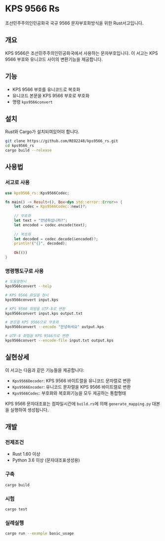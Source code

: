# KPS 9566 Rs

조선민주주의인민공화국 국규 9566 문자부호화방식을 위한 Rust서고입니다.

## 개요

KPS 9566은 조선민주주의인민공화국에서 사용하는 문자부호입니다. 이 서고는 KPS 9566 부호와 유니코드 사이의 변환기능을 제공합니다.

## 기능

- KPS 9566 부호를 유니코드로 복호화
- 유니코드 본문을 KPS 9566 부호로 부호화  
- 명령 `kps9566convert`

## 설치

Rust와 Cargo가 설치되여있어야 합니다.

```bash
git clone https://github.com/REO2248/kps9566_rs.git
cd kps9566_rs
cargo build --release
```

## 사용법

### 서고로 사용

```rust
use kps9566_rs::Kps9566Codec;

fn main() -> Result<(), Box<dyn std::error::Error>> {
    let codec = Kps9566Codec::new()?;
    
    // 부호화
    let text = "안녕하십니까?";
    let encoded = codec.encode(text);
    
    // 복호화
    let decoded = codec.decode(&encoded)?;
    println!("{}", decoded);
    
    Ok(())
}
```

### 명령행도구로 사용

```bash
# 도움말현시
kps9566convert --help

# KPS 9566 화일을 현시
kps9566convert input.kps

# KPS 9566 화일을 UTF-8로 변환
kps9566convert input.kps output.txt

# 본문을 KPS 9566으로 부호화
kps9566convert --encode "안녕하세요" output.kps

# UTF-8 화일을 KPS 9566으로 변환
kps9566convert --encode-file input.txt output.kps
```

## 실현상세

이 서고는 다음과 같은 기능들을 제공합니다:

- `Kps9566Decoder`: KPS 9566 바이트렬을 유니코드 문자렬로 변환
- `Kps9566Encoder`: 유니코드 문자렬을 KPS 9566 바이트렬로 변환  
- `Kps9566Codec`: 부호화와 복호화기능을 모두 제공하는 통합형태

KPS 9566 문자대조표는 컴파일시간에 `build.rs`에 의해 `generate_mapping.py` 대본을 실행하여 생성됩니다.

## 개발

### 전제조건

- Rust 1.60 이상
- Python 3.6 이상 (문자대조표생성용)

### 구축

```bash
cargo build
```

### 시험

```bash
cargo test
```

### 실례실행

```bash
cargo run --example basic_usage
```
